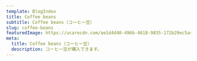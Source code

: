 ```yaml
---
template: BlogIndex
title: Coffee beans
subtitle: Coffee beans（コーヒー豆）
slug: coffee-beans
featuredImage: https://ucarecdn.com/ae1d4d40-496b-4618-9835-172b29ec5a42/
meta:
  title: Coffee beans（コーヒー豆）
  description: コーヒー豆が購入できます。
---
```

